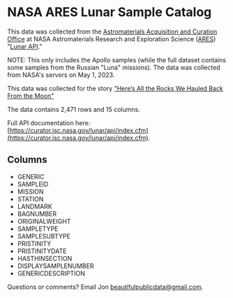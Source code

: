 # NASA ARES Lunar Sample Catalog

 This data was collected from the [Astromaterials Acquisition and Curation Office](https://curator.jsc.nasa.gov/) at NASA Astromaterials Research and Exploration Science ([ARES](https://ares.jsc.nasa.gov/)) "[Lunar API](https://curator.jsc.nasa.gov/lunar/api/index.cfm)." 
 
 NOTE: This only includes the Apollo samples (while the full dataset contains some samples from the Russian "Luna" missions). The data was collected from NASA's servers on May 1, 2023. 

This data was collected for the story ["Here’s All the Rocks We Hauled Back From the Moon"](https://www.beautifulpublicdata.com/nasa-lunar-sample-collection/)

The data contains 2,471 rows and 15 columns.

Full API documentation here: [https://curator.jsc.nasa.gov/lunar/api/index.cfm](https://curator.jsc.nasa.gov/lunar/api/index.cfm).

## Columns
- GENERIC
- SAMPLEID
- MISSION
- STATION
- LANDMARK
- BAGNUMBER
- ORIGINALWEIGHT
- SAMPLETYPE
- SAMPLESUBTYPE
- PRISTINITY
- PRISTINITYDATE
- HASTHINSECTION
- DISPLAYSAMPLENUMBER
- GENERICDESCRIPTION

Questions or comments? Email Jon [beautifulpublicdata@gmail.com](mailto://beautifulpublicdata@gmail.com).